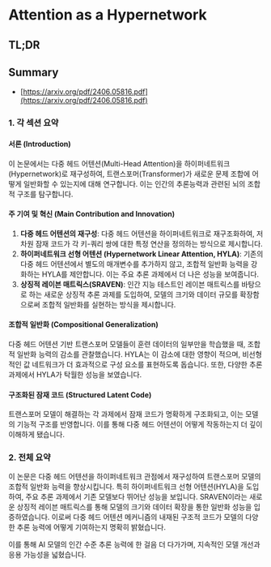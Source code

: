 # Attention as a Hypernetwork
## TL;DR
## Summary
- [https://arxiv.org/pdf/2406.05816.pdf](https://arxiv.org/pdf/2406.05816.pdf)

### 1. 각 섹션 요약

#### 서론 (Introduction)
이 논문에서는 다중 헤드 어텐션(Multi-Head Attention)을 하이퍼네트워크(Hypernetwork)로 재구성하여, 트랜스포머(Transformer)가 새로운 문제 조합에 어떻게 일반화할 수 있는지에 대해 연구합니다. 이는 인간의 추론능력과 관련된 뇌의 조합적 구조를 탐구합니다.

#### 주 기여 및 혁신 (Main Contribution and Innovation)
1. **다중 헤드 어텐션의 재구성**: 다중 헤드 어텐션을 하이퍼네트워크로 재구조화하여, 저차원 잠재 코드가 각 키-쿼리 쌍에 대한 특정 연산을 정의하는 방식으로 제시합니다.
2. **하이퍼네트워크 선형 어텐션 (Hypernetwork Linear Attention, HYLA)**: 기존의 다중 헤드 어텐션에서 별도의 매개변수를 추가하지 않고, 조합적 일반화 능력을 강화하는 HYLA를 제안합니다. 이는 주요 추론 과제에서 더 나은 성능을 보여줍니다.
3. **상징적 레이븐 매트릭스(SRAVEN)**: 인간 지능 테스트인 레이븐 매트릭스를 바탕으로 하는 새로운 상징적 추론 과제를 도입하여, 모델의 크기와 데이터 규모를 확장함으로써 조합적 일반화를 실현하는 방식을 제시합니다.

#### 조합적 일반화 (Compositional Generalization)
다중 헤드 어텐션 기반 트랜스포머 모델들이 훈련 데이터의 일부만을 학습했을 때, 조합적 일반화 능력의 감소를 관찰했습니다. HYLA는 이 감소에 대한 영향이 적으며, 비선형적인 값 네트워크가 더 효과적으로 구성 요소를 표현하도록 돕습니다. 또한, 다양한 추론 과제에서 HYLA가 탁월한 성능을 보였습니다.

#### 구조화된 잠재 코드 (Structured Latent Code)
트랜스포머 모델이 해결하는 각 과제에서 잠재 코드가 명확하게 구조화되고, 이는 모델의 기능적 구조를 반영합니다. 이를 통해 다중 헤드 어텐션이 어떻게 작동하는지 더 깊이 이해하게 됐습니다.

### 2. 전체 요약

이 논문은 다중 헤드 어텐션을 하이퍼네트워크 관점에서 재구성하여 트랜스포머 모델의 조합적 일반화 능력을 향상시킵니다. 특히 하이퍼네트워크 선형 어텐션(HYLA)을 도입하여, 주요 추론 과제에서 기존 모델보다 뛰어난 성능을 보입니다. SRAVEN이라는 새로운 상징적 레이븐 매트릭스를 통해 모델의 크기와 데이터 확장을 통한 일반화 성능을 입증하였습니다. 이로써 다중 헤드 어텐션 메커니즘의 내재된 구조적 코드가 모델의 다양한 추론 능력에 어떻게 기여하는지 명확히 밝혔습니다. 

이를 통해 AI 모델의 인간 수준 추론 능력에 한 걸음 더 다가가며, 지속적인 모델 개선과 응용 가능성을 넓혔습니다.